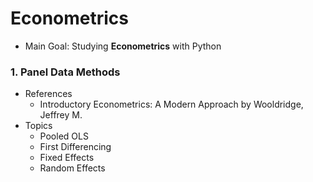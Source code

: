 # Econometrics
- Main Goal: Studying **Econometrics** with Python

### 1. Panel Data Methods
- References
  + Introductory Econometrics: A Modern Approach by Wooldridge, Jeffrey M.
- Topics
  + Pooled OLS
  + First Differencing
  + Fixed Effects
  + Random Effects

